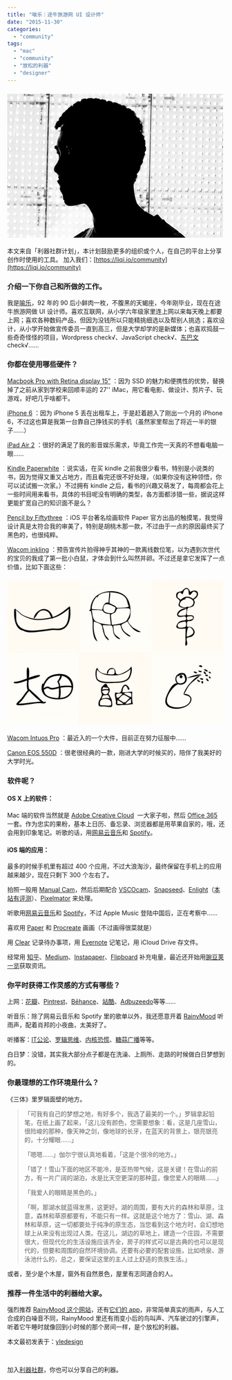 ```yaml
---
title: "喻乐｜途牛旅游网 UI 设计师"
date: "2015-11-30"
categories: 
  - "community"
tags: 
  - "mac"
  - "community"
  - "放松的利器"
  - "designer"
---
```


### [![yule](/images/yule-500x333.jpg)](https://liqi.io/wp-content/uploads/2015/11/yule.jpg)

本文来自「利器社群计划」，本计划鼓励更多的组织或个人，在自己的平台上分享创作时使用的工具。
加入我们：[https://liqi.io/community](https://liqi.io/community)

### 介绍一下你自己和所做的工作。

我是[喻乐](https://www.yledesign.com/blog/these-are-my-gadgets/)，92 年的 90 后小鲜肉一枚，不腹黑的天蝎座，今年刚毕业，现在在途牛旅游网做 UI 设计师。喜欢互联网，从小学六年级家里连上网以来每天晚上都要上网；喜欢各种数码产品，但因为没钱所以只能精挑细选以及帮别人挑选；喜欢设计，从小学开始做宣传委员一直到高三，但是大学却学的是新媒体；也喜欢捣鼓一些奇奇怪怪的项目，Wordpress check√、JavaScript check√、[东巴文](https://www.yledesign.com/works/dongba-dict/) check√……

### 你都在使用哪些硬件？

[Macbook Pro with Retina display 15”](https://www.apple.com/cn/macbookpro) ：因为 SSD 的魅力和便携性的优势，替换掉了之前从家到学校来回顺丰运的 27'' iMac，用它看电影、做设计、剪片子、玩游戏，好吧几乎啥都干。

[iPhone 6](https://www.apple.com/cn/iphone) ：因为 iPhone 5 丢在出租车上，于是赶着趟入了刚出一个月的 iPhone 6，不过这也算是我第一台靠自己挣钱买的手机（虽然家里帮出了将近一半的银子……）

[iPad Air 2](https://www.apple.com/cn/ipad) ：很好的满足了我的影音娱乐需求，毕竟工作完一天真的不想看电脑一眼……

[Kindle Paperwhite](https://www.amazon.cn/gp/product/B00QJDOLIO/) ：说实话，在买 kindle 之前我很少看书，特别是小说类的书，因为觉得又重又占地方，而且看完还很不好处理，（如果你没有这种领悟，你可以试试搬一次家。）不过拥有 kindle 之后，看书的兴趣又萌发了，每周都会花上一些时间用来看书，具体的书目呢没有明确的类型，各方面都涉猎一些，据说这样更能扩宽自己的知识面不是么？

[Pencil by Fiftythree](https://www.fiftythree.com/) ：iOS 平台著名绘画软件 Paper 官方出品的触摸笔，我觉得设计真是太符合我的审美了，特别是胡桃木那一款，不过由于一点的原因最终买了黑色的，也很纯粹。

[Wacom inkling](https://inkling.wacom.com.cn/sc/index.html) ：预告宣传片拍得神乎其神的一款离线数位笔，以为遇到次世代的宝贝的我成了第一批小白鼠，才体会到什么叫然并卵。不过还是拿它发挥了一点价值，比如下面这些：

### [![yule-1](/images/yule-1-500x333.jpg)](https://liqi.io/wp-content/uploads/2015/11/yule-1.jpg)

[Wacom Intuos Pro](https://www.wacom.com/) ：最近入的一个大件，目前正在努力征服中……

[Canon EOS 550D](https://www.canon.com.cn/) ：很老很经典的一款，刚进大学的时候买的，陪伴了我美好的大学时光。

### 软件呢？

#### **OS X 上的软件：**

Mac 端的软件当然就是 [Adobe Creative Cloud](https://www.adobe.com/)  一大家子啦，然后 [Office 365](https://www.office.com/) 一套。作为忠实的果粉，基本上日历、备忘录、浏览器都是用苹果自家的，哦，还会用到印象笔记。听歌的话，用[网易云音乐](https://music.163.com/)和 [Spotify](https://www.spotify.com/)。

#### **iOS 端的应用：**

最多的时候手机里有超过 400 个应用，不过大浪淘沙，最终保留在手机上的应用越来越少，现在只剩下 300 个左右了。

拍照一般用 [Manual Cam](https://itunes.apple.com/cn/app/manual-cam/id893229199?mt=8)，然后后期配合 [VSCOcam](https://itunes.apple.com/cn/app/vsco-cam-xiang-ji-zhao-pian/id588013838?mt=8)、[Snapseed](https://itunes.apple.com/cn/app/snapseed/id439438619?mt=8)、[Enlight](https://itunes.apple.com/cn/app/enlight/id930026670?mt=8)（[本站有评测](https://www.yledesign.com/blog/enlight-app-review/)）、[Pixelmator](https://itunes.apple.com/cn/app/pixelmator/id924695435?mt=8) 来处理。

听歌用[网易云音乐](https://itunes.apple.com/cn/app/wang-yi-yun-yin-le-hao-kou/id590338362?mt=8)和 [Spotify](https://www.spotify.com/)，不过 Apple Music 登陆中国后，正在考察中……

喜欢用 [Paper](https://itunes.apple.com/cn/app/paper-fiftythree-ti-gong-zuo/id506003812?mt=8) 和 [Procreate](https://itunes.apple.com/cn/app/da-shi-ji-hua-ban-bi-sui-xin/id425073498?mt=8) 画画（不过画得很菜就是）

用 [Clear](https://itunes.apple.com/cn/app/clear-ren-wu-he-dai-ban-shi/id493136154?mt=8) 记录待办事项，用 [Evernote](https://itunes.apple.com/cn/app/yin-xiang-bi-ji/id281796108?mt=8) 记笔记，用 iCloud Drive 存文件。

经常用 [知乎](https://itunes.apple.com/cn/app/zhi-hu/id432274380?mt=8)、[Medium](https://itunes.apple.com/cn/app/medium/id828256236?mt=8)、[Instapaper](https://itunes.apple.com/cn/app/instapaper/id288545208?mt=8)、[Flipboard](https://itunes.apple.com/cn/app/flipboard-ni-zhuan-shu-za/id483323919?mt=8) 补充电量，最近还开始用[豌豆荚一览](https://itunes.apple.com/cn/app/wan-dou-jia-yi-lan-1-fen-zhong/id1003672393?mt=8)获取资讯。

### 你平时获得工作灵感的方式有哪些？

上网：[花瓣](https://huaban.com/)、[Pintrest](https://pintrest.com/)、[Bēhance](https://xn--bhance-p3a.net/)、[站酷](https://zcool.com.cn/)、[Adbuzeedo](https://adbuzeedo.com/)等等……

听音乐：除了网易云音乐和 Spotify 里的歌单以外，我还愿意开着 [RainyMood](https://rainymood.com/) 听雨声，配着肖邦的小夜曲，太美好了。

听播客：[IT公论](https://ipn.li/itgonglun/)、[罗辑思维](https://www.ximalaya.com/#/1412917/sound/)、[内核恐慌](https://ipn.li/kernelpanic/)、[糖蒜广播](https://www.tangsuanradio.com/)等等。

白日梦：没错，其实我大部分点子都是在洗澡、上厕所、走路的时候做白日梦想到的。

### 你最理想的工作环境是什么？

《三体》里罗辑面壁的地方。

> 「可我有自己的梦想之地，有好多个，我选了最美的一个。」罗辑拿起铅笔，在纸上画了起来，「这儿没有颜色，您需要想象：看，这是几座雪山，很险峻的那种，像天神之剑，像地球的长牙，在蓝天的背景上，银亮银亮的，十分耀眼……」
> 
> 「嗯嗯……」伽尔宁很认真地看着，「这是个很冷的地方。」
> 
> 「错了！雪山下面的地区不能冷，是亚热带气候，这是关键！在雪山的前方，有一片广阔的湖泊，水是比天空更深的那种蓝，像您爱人的眼睛……」
> 
> 「我爱人的眼睛是黑色的。」
> 
> 「啊，那湖水就蓝得发黑，这更好。湖的周围，要有大片的森林和草原，注意，森林和草原都要有，不能只有一样。这就是这个地方了：雪山、湖、森林和草原，这一切都要处于纯净的原生态，当您看到这个地方时，会幻想地球上从来没有出现过人类。在这儿，湖边的草地上，建造一个庄园，不需要很大，但现代化的生活设施应该齐全，房子的样式可以是古典的也可以是现代的，但要和周围的自然环境协调。还要有必要的配套设施，比如喷泉、游泳池什么的，总之，要保证这里的主人过上舒适的贵族生活。」

或者，至少是个木屋，窗外有自然景色，屋里有志同道合的人。

### 推荐一件生活中的利器给大家。

强烈推荐 [RainyMood 这个网站](https://www.rainymood.com/)，还有[它们的 app](https://itunes.apple.com/cn/app/rainy-mood/id566752651?mt=8)，非常简单真实的雨声，与人工合成的白噪音不同，RainyMood 里还有雨变小后的鸟叫声、汽车驶过的引擎声，听着它午睡时就像回到小时候的那个房间一样，是个放松的利器。

本文最初发表于：[yledesign](https://www.yledesign.com/blog/these-are-my-gadgets/)

 

加入[利器社群](https://liqi.io/community/)，你也可以分享自己的利器。
